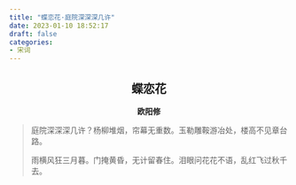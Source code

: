 ```yaml
---
title: "蝶恋花·庭院深深深几许"
date: 2023-01-10 18:52:17
draft: false
categories:
- 宋词
---
```


## <center>蝶恋花</center>
**<center>欧阳修</center>**

> 庭院深深深几许？杨柳堆烟，帘幕无重数。玉勒雕鞍游冶处，楼高不见章台路。
>
> 雨横风狂三月暮。门掩黄昏，无计留春住。泪眼问花花不语，乱红飞过秋千去。
